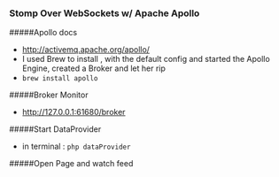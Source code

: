### Stomp Over WebSockets w/ Apache Apollo

#####Apollo docs
- http://activemq.apache.org/apollo/
- I used Brew to install , with the default config and started the Apollo Engine, created a Broker and let her rip
- `brew install apollo`

#####Broker Monitor
- http://127.0.0.1:61680/broker

#####Start DataProvider 

- in terminal : `php dataProvider`
	
#####Open Page and watch feed
